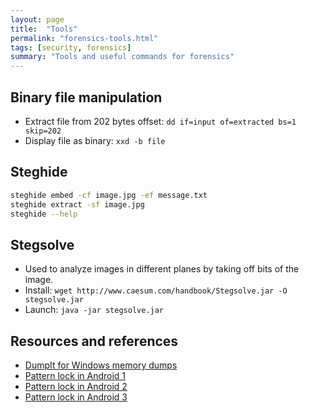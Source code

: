 ```yaml
---
layout: page
title:  "Tools"
permalink: "forensics-tools.html"
tags: [security, forensics]
summary: "Tools and useful commands for forensics"
---
```


## Binary file manipulation
* Extract file from 202 bytes offset: `dd if=input of=extracted bs=1 skip=202`
* Display file as binary: `xxd -b file`


## Steghide
```bash
steghide embed -cf image.jpg -ef message.txt
steghide extract -sf image.jpg
steghide --help
```

## Stegsolve
* Used to analyze images in different planes by taking off bits of the image.
* Install: `wget http://www.caesum.com/handbook/Stegsolve.jar -O stegsolve.jar`
* Launch: `java -jar stegsolve.jar`


## Resources and references
* [DumpIt for Windows memory dumps](https://www.aldeid.com/wiki/Dumpit)
* [Pattern lock in Android 1](https://resources.infosecinstitute.com/android-forensics-cracking-the-pattern-lock-protection/)
* [Pattern lock in Android 2](https://www.forensicfocus.com/articles/android-forensics-study-of-password-and-pattern-lock-protection/)
* [Pattern lock in Android 3](https://www.digitalforensics.com/blog/extracting-data-from-a-locked-android-device/)